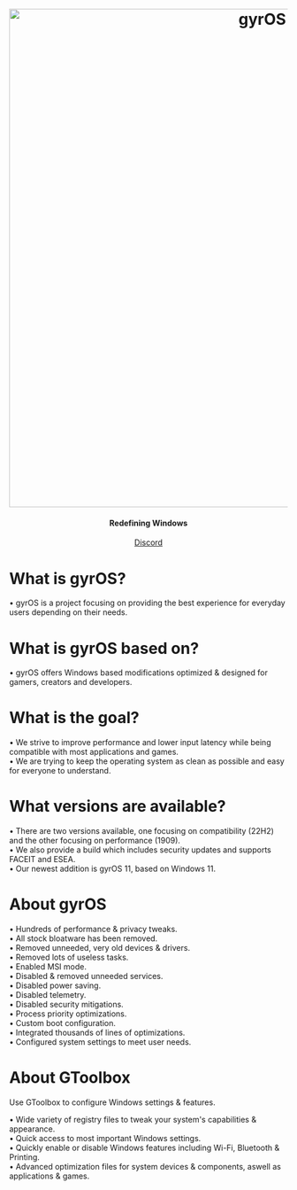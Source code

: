 <h1 align="center">
  <br>
  <a href="https://discord.com/invite/u3ruZyKsWT"><img src="https://i.imgur.com/vbzNUpL.jpg" alt="gyrOS" width="900"></a>
</h1>
<h4 align="center">Redefining Windows</h4>
<p align="center">
<a href="https://discord.com/invite/u3ruZyKsWT" target="_blank">Discord</a>
</p>

# What is gyrOS?
• gyrOS is a project focusing on providing the best experience for everyday users depending on their needs.

# What is gyrOS based on?
• gyrOS offers Windows based modifications optimized & designed for gamers, creators and developers.

# What is the goal?
• We strive to improve performance and lower input latency while being compatible with most applications and games. <br>
• We are trying to keep the operating system as clean as possible and easy for everyone to understand.

# What versions are available?
• There are two versions available, one focusing on compatibility (22H2) and the other focusing on performance (1909). <br>
• We also provide a build which includes security updates and supports FACEIT and ESEA. <br>
• Our newest addition is gyrOS 11, based on Windows 11. <br>

# About gyrOS

• Hundreds of performance & privacy tweaks. <br>
• All stock bloatware has been removed. <br>
• Removed unneeded, very old devices & drivers. <br>
• Removed lots of useless tasks. <br>
• Enabled MSI mode. <br>
• Disabled & removed unneeded services. <br>
• Disabled power saving. <br>
• Disabled telemetry. <br>
• Disabled security mitigations. <br>
• Process priority optimizations. <br>
• Custom boot configuration. <br>
• Integrated thousands of lines of optimizations. <br>
• Configured system settings to meet user needs. <br>

# About GToolbox

Use GToolbox to configure Windows settings & features.

• Wide variety of registry files to tweak your system's capabilities & appearance. <br>
• Quick access to most important Windows settings. <br>
• Quickly enable or disable Windows features including Wi-Fi, Bluetooth & Printing. <br>
• Advanced optimization files for system devices & components, aswell as applications & games. <br>
